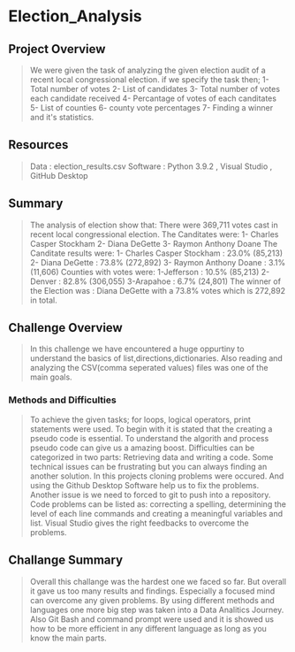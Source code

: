 # Election_Analysis
## Project Overview
>We were given the task of analyzing the given election audit of a recent local congressional election. if we specify the task then;
1- Total number of votes
2- List of candidates 
3- Total number of votes each candidate received
4- Percantage of votes of each canditates
5- List of counties
6- county vote percentages
7- Finding a winner and it's statistics. 
## Resources 
> Data : election_results.csv 
>Software : Python 3.9.2 , Visual Studio , GitHub Desktop
## Summary 
> The analysis of election show that: 
There were 369,711 votes cast in recent local congressional election.
> The Canditates were: 
1- Charles Casper Stockham
2- Diana DeGette
3- Raymon Anthony Doane
> The Canditate results were: 
1- Charles Casper Stockham : 23.0% (85,213)
2- Diana DeGette : 73.8% (272,892)
3- Raymon Anthony Doane : 3.1% (11,606)
>Counties with votes were:
1-Jefferson : 10.5% (85,213)
2-Denver : 82.8% (306,055)
3-Arapahoe : 6.7% (24,801)
> The winner of the Election was :  Diana DeGette with a 73.8% votes which is 272,892 in total. 
## Challenge Overview
> In this challenge we have encountered a huge oppurtiny to understand the basics of list,directions,dictionaries. Also reading and analyzing the
CSV(comma seperated values) files was one of the main goals. 
### Methods and Difficulties
> To achieve the given tasks; for loops, logical operators, print statements were used. To begin with it is stated that the creating a pseudo code is essential. To understand the algorith and process pseudo code can give us a amazing boost. Difficulties can be categorized in two parts: Retrieving data and writing a code. Some technical issues can be frustrating but you can always finding an another solution. In this projects cloning problems were occured. And using the Github Desktop Software help us to fix the problems. Another issue is we need to forced to git to push into a repository. Code problems can be listed as: correcting a spelling, determining the level of each line commands and creating a meaningful variables and list. Visual Studio gives the right feedbacks to overcome the problems.
## Challange Summary
>Overall this challange was the hardest one we faced so far. But overall it gave us too many results and findings. Especially a focused mind can overcome any given problems. By using different methods and languages one more big step was taken into a Data Analitics Journey. Also Git Bash and command prompt were used and it is showed us how to be more efficient in any different language as long as you know the main parts. 
